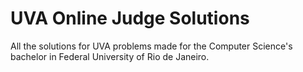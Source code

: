 # UVA Online Judge Solutions

All the solutions for UVA problems made for the Computer Science's bachelor in Federal University of Rio de Janeiro.
